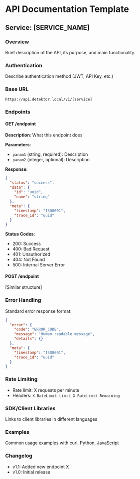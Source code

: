 # API Documentation Template

## Service: [SERVICE_NAME]

### Overview
Brief description of the API, its purpose, and main functionality.

### Authentication
Describe authentication method (JWT, API Key, etc.)

### Base URL
```
https://api.detektor.local/v1/[service]
```

### Endpoints

#### GET /endpoint
**Description**: What this endpoint does

**Parameters**:
- `param1` (string, required): Description
- `param2` (integer, optional): Description

**Response**:
```json
{
  "status": "success",
  "data": {
    "id": "uuid",
    "name": "string"
  },
  "meta": {
    "timestamp": "ISO8601",
    "trace_id": "uuid"
  }
}
```

**Status Codes**:
- 200: Success
- 400: Bad Request
- 401: Unauthorized
- 404: Not Found
- 500: Internal Server Error

#### POST /endpoint
[Similar structure]

### Error Handling
Standard error response format:
```json
{
  "error": {
    "code": "ERROR_CODE",
    "message": "Human readable message",
    "details": {}
  },
  "meta": {
    "timestamp": "ISO8601",
    "trace_id": "uuid"
  }
}
```

### Rate Limiting
- Rate limit: X requests per minute
- Headers: `X-RateLimit-Limit`, `X-RateLimit-Remaining`

### SDK/Client Libraries
Links to client libraries in different languages

### Examples
Common usage examples with curl, Python, JavaScript

### Changelog
- v1.1: Added new endpoint X
- v1.0: Initial release